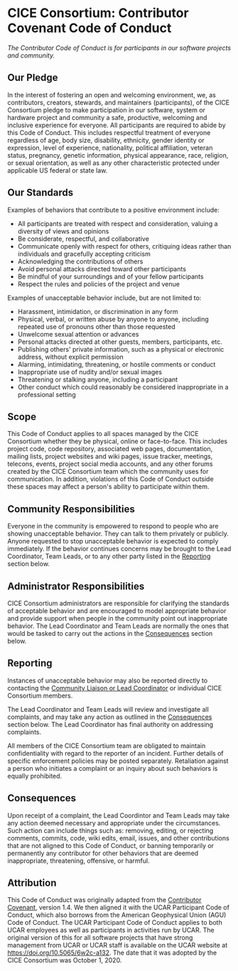 # CICE Consortium: Contributor Covenant Code of Conduct
_The Contributor Code of Conduct is for participants in our software projects and community._

## Our Pledge
In the interest of fostering an open and welcoming environment,
we, as contributors, creators, stewards, and maintainers (participants), of the CICE Consortium
pledge to make participation in our software, system or hardware project and community a safe, productive, 
welcoming and inclusive experience for everyone.
All participants are required to abide by this Code of Conduct.
This includes respectful treatment of everyone regardless of age, body size, disability, ethnicity, gender identity or expression,
level of experience, nationality, political affiliation, veteran status, pregnancy, genetic information, physical appearance, 
race, religion, or sexual orientation, as well as any other characteristic protected under applicable US federal or state law.

## Our Standards
Examples of behaviors that contribute to a positive environment include:

* All participants are treated with respect and consideration, valuing a diversity of views and opinions
* Be considerate, respectful, and collaborative
* Communicate openly with respect for others, critiquing ideas rather than individuals and gracefully accepting criticism
* Acknowledging the contributions of others
* Avoid personal attacks directed toward other participants
* Be mindful of your surroundings and of your fellow participants 
* Respect the rules and policies of the project and venue

Examples of unacceptable behavior include, but are not limited to:

* Harassment, intimidation, or discrimination in any form
* Physical, verbal, or written abuse by anyone to anyone, including repeated use of pronouns other than those requested
* Unwelcome sexual attention or advances
* Personal attacks directed at other guests, members, participants, etc.
* Publishing others' private information, such as a physical or electronic address, without explicit permission
* Alarming, intimidating, threatening, or hostile comments or conduct
* Inappropriate use of nudity and/or sexual images 
* Threatening or stalking anyone, including a participant
* Other conduct which could reasonably be considered inappropriate in a professional setting

## Scope
This Code of Conduct applies to all spaces managed by the CICE Consortium whether they be physical, online or face-to-face.
This includes project code, code repository, associated web pages, documentation, mailing lists, project websites and wiki pages, issue tracker, meetings, telecons, events, project social media accounts, and any other forums created by the CICE Consortium team which the community uses for communication.
In addition, violations of this Code of Conduct outside these spaces may affect a person's ability to participate within them.

## Community Responsibilities
Everyone in the community is empowered to respond to people who are showing unacceptable behavior.
They can talk to them privately or publicly.
Anyone requested to stop unacceptable behavior is expected to comply immediately.
If the behavior continues concerns may be brought to the Lead Coordinator, Team Leads, or to any other party listed in the [Reporting](#reporting) section below.

## Administrator Responsibilities
CICE Consortium administrators are responsible for clarifying the standards of acceptable behavior and are encouraged to model appropriate behavior and provide support when people in the community point out inappropriate behavior.
The Lead Coordinator and Team Leads are normally the ones that would be tasked to carry out the actions in the [Consequences](#consequences) section below.

## Reporting
Instances of unacceptable behavior may also be reported directly to 
contacting the
[Community Liaison or Lead Coordinator](https://github.com/CICE-Consortium/About-Us/wiki/Contacting-the-Consortium)
or individual CICE Consortium members.

The Lead Coordinator and Team Leads will review and investigate all complaints,
and may take any action as outlined in the [Consequences](#consequences) section below.
The Lead Coordinator has final authority on addressing complaints.

All members of the CICE Consortium team are obligated to maintain confidentiality with regard to the
reporter of an incident. Further details of specific enforcement policies may be posted separately.
Retaliation against a person who initiates a complaint or an inquiry about such behaviors is equally
prohibited.

## Consequences
Upon receipt of a complaint, the Lead Coordintor and Team Leads may take any action deemed necessary and appropriate under the circumstances.
Such action can include things such as: removing, editing, or rejecting comments, commits, code, wiki edits, email, issues, and other contributions that are not aligned to this Code of Conduct, or banning temporarily or permanently any contributor for other behaviors that are deemed inappropriate, threatening, offensive, or harmful.

## Attribution
This Code of Conduct was originally adapted from the [Contributor Covenant](http://contributor-covenant.org/version/1/4), version 1.4.
We then aligned it with the UCAR Participant Code of Conduct, which also borrows from the American Geophysical Union (AGU) Code of Conduct.
The UCAR Participant Code of Conduct applies to both UCAR employees as well as participants in activities run by UCAR.
The original version of this for all software projects that have strong management from UCAR or UCAR staff is available on the UCAR website at https://doi.org/10.5065/6w2c-a132.
The date that it was adopted by the CICE Consortium was October 1, 2020.



